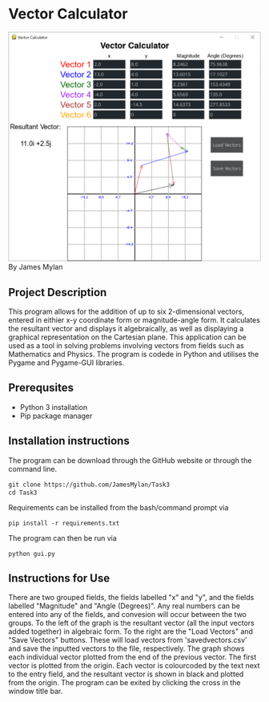 # Vector Calculator
![Screenshot of GUI](./Docs/ReadmeImage.png)
By James Mylan
## Project Description
This program allows for the addition of up to six 2-dimensional vectors, entered in eithier x-y coordinate form or magnitude-angle form. It calculates the resultant vector and displays it algebraically, as well as displaying a graphical representation on the Cartesian plane. This application can be used as a tool in solving problems involving vectors from fields such as Mathematics and Physics. The program is codede in Python and utilises the Pygame and Pygame-GUI libraries.
## Prerequsites
* Python 3 installation
* Pip package manager
## Installation instructions
The program can be download through the GitHub website or through the command line.
```
git clone https://github.com/JamesMylan/Task3
cd Task3
```

Requirements can be installed from the bash/command prompt via
```
pip install -r requirements.txt
```
The program can then be run via
```
python gui.py
```
## Instructions for Use
There are two grouped fields, the fields labelled "x" and "y", and the fields labelled "Magnitude" and "Angle (Degrees)". Any real numbers can be entered into any of the fields, and convesion will occur between the two groups. To the left of the graph is the resultant vector (all the input vectors added together) in algebraic form. To the right are the "Load Vectors" and "Save Vectors" buttons. These will load vectors from 'savedvectors.csv' and save the inputted vectors to the file, respectively. The graph shows each individual vector plotted from the end of the previous vector. The first vector is plotted from the origin. Each vector is colourcoded by the text next to the entry field, and the resultant vector is shown in black and plotted from the origin. The program can be exited by clicking the cross in the window title bar.
